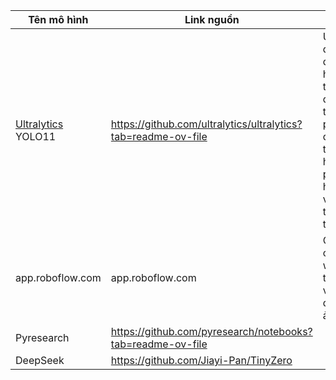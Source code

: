 |Tên mô hình|Link nguồn|Tóm tắt|
|---|---|---|
|[Ultralytics](https://github.com/ultralytics/ultralytics?tab=readme-ov-file) YOLO11|https://github.com/ultralytics/ultralytics?tab=readme-ov-file|Ứng dụng AI để phát hiện và theo dõi đối tượng, phân đoạn trường hợp, phân loại hình ảnh và ước tính tư thế|
|app.roboflow.com|app.roboflow.com|Quản lý các workflow tự động về nhận diện hình ảnh|
|Pyresearch|https://github.com/pyresearch/notebooks?tab=readme-ov-file||
|DeepSeek|https://github.com/Jiayi-Pan/TinyZero||
